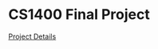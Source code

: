 # CS1400 Final Project
[Project Details](https://github.com/PlainOlSoapBar/CS1400FinalProject/files/15227615/CS.1400.Final.Project.pdf)
